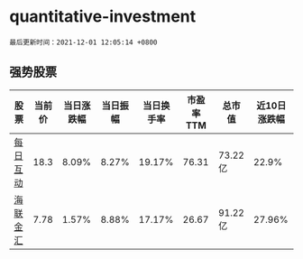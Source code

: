# quantitative-investment

`最后更新时间：2021-12-01 12:05:14 +0800`

## 强势股票

|股票|当前价|当日涨跌幅|当日振幅|当日换手率|市盈率TTM|总市值|近10日涨跌幅|
|----|----|----|----|----|----|----|----|
|[每日互动](https://xueqiu.com/S/SZ300766)|18.3|8.09%|8.27%|19.17%|76.31|73.22亿|22.9%|
|[海联金汇](https://xueqiu.com/S/SZ002537)|7.78|1.57%|8.88%|17.17%|26.67|91.22亿|27.96%|
